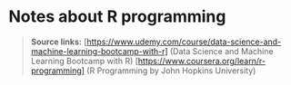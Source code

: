 # Notes about R programming

> **Source links:**
> [https://www.udemy.com/course/data-science-and-machine-learning-bootcamp-with-r] (Data Science and Machine Learning Bootcamp with R)
> [https://www.coursera.org/learn/r-programming] (R Programming by John Hopkins University)




